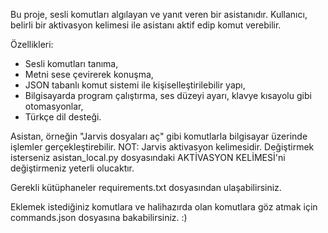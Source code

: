 Bu proje, sesli komutları algılayan ve yanıt veren bir asistanıdır.
Kullanıcı, belirli bir aktivasyon kelimesi ile asistanı aktif edip komut verebilir.

Özellikleri:
- Sesli komutları tanıma,
- Metni sese çevirerek konuşma,
- JSON tabanlı komut sistemi ile kişiselleştirilebilir yapı,
- Bilgisayarda program çalıştırma, ses düzeyi ayarı, klavye kısayolu gibi otomasyonlar,
- Türkçe dil desteği.

Asistan, örneğin "Jarvis dosyaları aç" gibi komutlarla bilgisayar üzerinde işlemler gerçekleştirebilir.
NOT: Jarvis aktivasyon kelimesidir. Değiştirmek isterseniz asistan_local.py dosyasındaki AKTİVASYON KELİMESİ'ni değiştirmeniz yeterli olucaktır.

Gerekli kütüphaneler requirements.txt dosyasından ulaşabilirsiniz.

Eklemek istediğiniz komutlara ve halihazırda olan komutlara göz atmak için commands.json dosyasına bakabilirsiniz. :)
